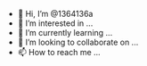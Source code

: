 - 👋 Hi, I’m @1364136a
- 👀 I’m interested in ...
- 🌱 I’m currently learning ...
- 💞️ I’m looking to collaborate on ...
- 📫 How to reach me ...

<!---
1364136a/1364136a is a ✨ special ✨ repository because its `README.md` (this file) appears on your GitHub profile.
You can click the Preview link to take a look at your changes.
--->
